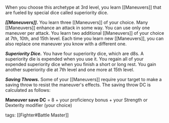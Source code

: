 When you choose this archetype at 3rd level, you learn [[Maneuvers]] that are fueled by special dice called superiority dice.

**_[[Maneuvers]]._** You learn three [[Maneuvers]] of your choice. Many [[Maneuvers]] enhance an attack in some way. You can use only one maneuver per attack. You learn two additional [[Maneuvers]] of your choice at 7th, 10th, and 15th level. Each time you learn new [[Maneuvers]], you can also replace one maneuver you know with a different one.

**_Superiority Dice._** You have four superiority dice, which are d8s. A superiority die is expended when you use it. You regain all of your expended superiority dice when you finish a short or long rest. You gain another superiority die at 7th level and one more at 15th level.

**_Saving Throws._** Some of your [[Maneuvers]] require your target to make a saving throw to resist the maneuver's effects. The saving throw DC is calculated as follows:

**Maneuver save DC** \= 8 + your proficiency bonus + your Strength or Dexterity modifier (your choice)

tags: [[Fighter#Battle Master]]